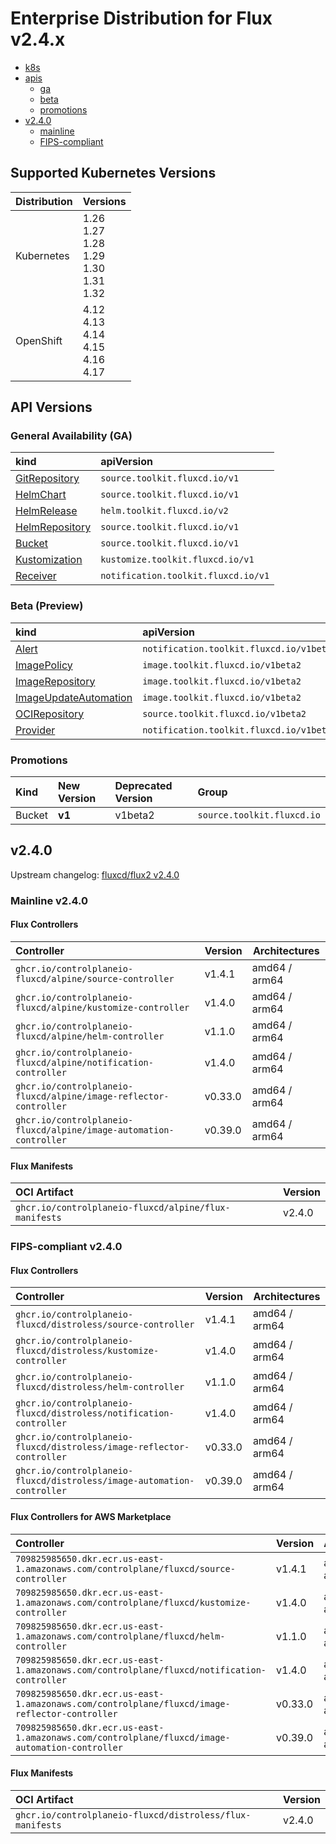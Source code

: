 # Enterprise Distribution for Flux v2.4.x

- [k8s](#supported-kubernetes-versions)
- [apis](#api-versions)
  - [ga](#general-availability-ga)
  - [beta](#beta-preview)
  - [promotions](#promotions)
- [v2.4.0](#v240)
  - [mainline](#mainline-v230)
  - [FIPS-compliant](#fips-compliant-v230)

## Supported Kubernetes Versions

| Distribution | Versions                                                   |
|:-------------|:-----------------------------------------------------------|
| Kubernetes   | 1.26 <br>1.27 <br>1.28 <br>1.29 <br>1.30 <br>1.31 <br>1.32 |
| OpenShift    | 4.12 <br>4.13 <br>4.14 <br>4.15 <br>4.16 <br>4.17          |

## API Versions

### General Availability (GA)

| kind                                                                                   | apiVersion                          |
|:---------------------------------------------------------------------------------------|:------------------------------------|
| [GitRepository](https://v2-4.docs.fluxcd.io/flux/components/source/gitrepositories/)   | `source.toolkit.fluxcd.io/v1`       |
| [HelmChart](https://v2-4.docs.fluxcd.io/flux/components/source/helmcharts/)            | `source.toolkit.fluxcd.io/v1`       |
| [HelmRelease](https://v2-4.docs.fluxcd.io/flux/components/helm/helmreleases/)          | `helm.toolkit.fluxcd.io/v2`         |
| [HelmRepository](https://v2-4.docs.fluxcd.io/flux/components/source/helmrepositories/) | `source.toolkit.fluxcd.io/v1`       |
| [Bucket](https://v2-4.docs.fluxcd.io/flux/components/source/buckets/)                  | `source.toolkit.fluxcd.io/v1`       |
| [Kustomization](https://v2-4.docs.fluxcd.io/flux/components/kustomize/kustomizations/) | `kustomize.toolkit.fluxcd.io/v1`    |
| [Receiver](https://v2-4.docs.fluxcd.io/flux/components/notification/receivers/)        | `notification.toolkit.fluxcd.io/v1` |

### Beta (Preview)

| kind                                                                                               | apiVersion                               |
|:---------------------------------------------------------------------------------------------------|:-----------------------------------------|
| [Alert](https://v2-4.docs.fluxcd.io/flux/components/notification/alerts/)                          | `notification.toolkit.fluxcd.io/v1beta3` |
| [ImagePolicy](https://v2-4.docs.fluxcd.io/flux/components/image/imagepolicies/)                    | `image.toolkit.fluxcd.io/v1beta2`        |
| [ImageRepository](https://v2-4.docs.fluxcd.io/flux/components/image/imagerepositories/)            | `image.toolkit.fluxcd.io/v1beta2`        |
| [ImageUpdateAutomation](https://v2-4.docs.fluxcd.io/flux/components/image/imageupdateautomations/) | `image.toolkit.fluxcd.io/v1beta2`        |
| [OCIRepository](https://v2-4.docs.fluxcd.io/flux/components/source/ocirepositories/)               | `source.toolkit.fluxcd.io/v1beta2`       |
| [Provider](https://v2-4.docs.fluxcd.io/flux/components/notification/providers/)                    | `notification.toolkit.fluxcd.io/v1beta3` |

### Promotions

| Kind           | New Version | Deprecated Version | Group                      |
|:---------------|:------------|:-------------------|:---------------------------|
| Bucket         | **v1**      | v1beta2            | `source.toolkit.fluxcd.io` |

## v2.4.0

Upstream changelog: [fluxcd/flux2 v2.4.0](https://github.com/fluxcd/flux2/releases/tag/v2.4.0)

### Mainline v2.4.0

#### Flux Controllers

| Controller                                                         | Version | Architectures |
|:-------------------------------------------------------------------|---------|---------------|
| `ghcr.io/controlplaneio-fluxcd/alpine/source-controller`           | v1.4.1  | amd64 / arm64 |
| `ghcr.io/controlplaneio-fluxcd/alpine/kustomize-controller`        | v1.4.0  | amd64 / arm64 |
| `ghcr.io/controlplaneio-fluxcd/alpine/helm-controller`             | v1.1.0  | amd64 / arm64 |
| `ghcr.io/controlplaneio-fluxcd/alpine/notification-controller`     | v1.4.0  | amd64 / arm64 |
| `ghcr.io/controlplaneio-fluxcd/alpine/image-reflector-controller`  | v0.33.0 | amd64 / arm64 |
| `ghcr.io/controlplaneio-fluxcd/alpine/image-automation-controller` | v0.39.0 | amd64 / arm64 |

#### Flux Manifests

| OCI Artifact                                          | Version |
|:------------------------------------------------------|---------|
| `ghcr.io/controlplaneio-fluxcd/alpine/flux-manifests` | v2.4.0  |

### FIPS-compliant v2.4.0

#### Flux Controllers

| Controller                                                              | Version | Architectures |
|:------------------------------------------------------------------------|---------|---------------|
| `ghcr.io/controlplaneio-fluxcd/distroless/source-controller`            | v1.4.1  | amd64 / arm64 |
| `ghcr.io/controlplaneio-fluxcd/distroless/kustomize-controller`         | v1.4.0  | amd64 / arm64 |
| `ghcr.io/controlplaneio-fluxcd/distroless/helm-controller`              | v1.1.0  | amd64 / arm64 |
| `ghcr.io/controlplaneio-fluxcd/distroless/notification-controller`      | v1.4.0  | amd64 / arm64 |
| `ghcr.io/controlplaneio-fluxcd/distroless/image-reflector-controller`   | v0.33.0 | amd64 / arm64 |
| `ghcr.io/controlplaneio-fluxcd/distroless/image-automation-controller`  | v0.39.0 | amd64 / arm64 |

#### Flux Controllers for AWS Marketplace

| Controller                                                                                     | Version | Architectures |
|:-----------------------------------------------------------------------------------------------|---------|---------------|
| `709825985650.dkr.ecr.us-east-1.amazonaws.com/controlplane/fluxcd/source-controller`           | v1.4.1  | amd64 / arm64 |
| `709825985650.dkr.ecr.us-east-1.amazonaws.com/controlplane/fluxcd/kustomize-controller`        | v1.4.0  | amd64 / arm64 |
| `709825985650.dkr.ecr.us-east-1.amazonaws.com/controlplane/fluxcd/helm-controller`             | v1.1.0  | amd64 / arm64 |
| `709825985650.dkr.ecr.us-east-1.amazonaws.com/controlplane/fluxcd/notification-controller`     | v1.4.0  | amd64 / arm64 |
| `709825985650.dkr.ecr.us-east-1.amazonaws.com/controlplane/fluxcd/image-reflector-controller`  | v0.33.0 | amd64 / arm64 |
| `709825985650.dkr.ecr.us-east-1.amazonaws.com/controlplane/fluxcd/image-automation-controller` | v0.39.0 | amd64 / arm64 |

#### Flux Manifests

| OCI Artifact                                               | Version |
|:-----------------------------------------------------------|---------|
| `ghcr.io/controlplaneio-fluxcd/distroless/flux-manifests`  | v2.4.0  |
